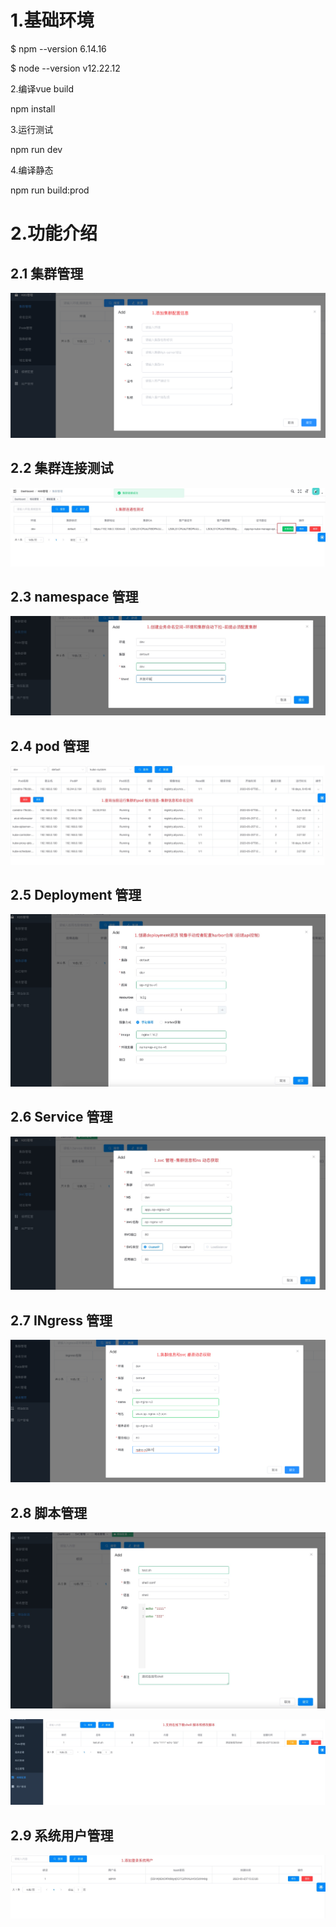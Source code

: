 # **1.基础环境**

$ npm --version
6.14.16

$ node --version
v12.22.12

2.编译vue build

npm install

3.运行测试

npm run dev

4.编译静态

npm run build:prod


# 2.功能介绍
## 2.1 集群管理
![k8s-cluster-config](https://github.com/rocklinux9527/op-kube-manage-web/blob/master/img/1.K8S%E9%9B%86%E7%BE%A4%E6%B7%BB%E5%8A%A0.jpg)
## 2.2 集群连接测试
![k8s-cluster-ping](https://github.com/rocklinux9527/op-kube-manage-web/blob/master/img/2.%E9%9B%86%E7%BE%A4%E8%BF%9E%E9%80%9A%E6%80%A7%E6%B5%8B%E8%AF%95.jpg)

## 2.3 namespace 管理
![k8s-cluster-ns](https://github.com/rocklinux9527/op-kube-manage-web/blob/master/img/3.%E5%91%BD%E5%90%8D%E7%A9%BA%E9%97%B4%E7%AE%A1%E7%90%86.jpg)

## 2.4 pod 管理
![k8s-cluster-pod](https://github.com/rocklinux9527/op-kube-manage-web/blob/master/img/4.pod%E7%AE%A1%E7%90%86.jpg)

## 2.5 Deployment 管理
![k8s-cluster-Deployment](https://github.com/rocklinux9527/op-kube-manage-web/blob/master/img/5.Deployment%20%E7%AE%A1%E7%90%86.jpg)

## 2.6 Service 管理
![k8s-cluster-service](https://github.com/rocklinux9527/op-kube-manage-web/blob/master/img/6.service%E7%AE%A1%E7%90%86.jpg)

## 2.7 INgress 管理
![k8s-cluster-ingress](https://github.com/rocklinux9527/op-kube-manage-web/blob/master/img/7.ingress%E7%AE%A1%E7%90%86.jpg)

## 2.8 脚本管理
![sys-temple](https://github.com/rocklinux9527/op-kube-manage-web/blob/master/img/8.%E6%A8%A1%E6%9D%BF%E6%B7%BB%E5%8A%A0.jpg)

![sys-temple-download](https://github.com/rocklinux9527/op-kube-manage-web/blob/master/img/9.%E6%A8%A1%E6%9D%BF%E7%AE%A1%E7%90%86%E4%B8%8B%E8%BD%BD.jpg)

## 2.9 系统用户管理
![sys-ns](https://github.com/rocklinux9527/op-kube-manage-web/blob/master/img/10.%E7%B3%BB%E7%BB%9F%E7%94%A8%E6%88%B7.jpg)


